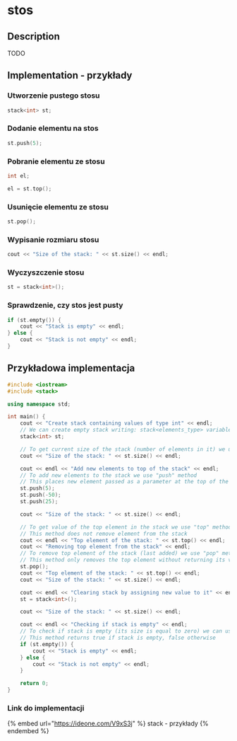 # stos

## Description

TODO

## Implementation - przykłady

### Utworzenie pustego stosu

```cpp
stack<int> st;
```

### Dodanie elementu na stos

```cpp
st.push(5);
```

### Pobranie elementu ze stosu

```cpp
int el;

el = st.top();
```

### Usunięcie elementu ze stosu

```cpp
st.pop();
```

### Wypisanie rozmiaru stosu

```cpp
cout << "Size of the stack: " << st.size() << endl;
```

### Wyczyszczenie stosu

```cpp
st = stack<int>();
```

### Sprawdzenie, czy stos jest pusty

```cpp
if (st.empty()) {
    cout << "Stack is empty" << endl;
} else {
    cout << "Stack is not empty" << endl;
}
```

## Przykładowa implementacja

```cpp
#include <iostream>
#include <stack>

using namespace std;

int main() {
    cout << "Create stack containing values of type int" << endl;
    // We can create empty stack writing: stack<elements_type> variable_name;
    stack<int> st;

    // To get current size of the stack (number of elements in it) we use "size" method
    cout << "Size of the stack: " << st.size() << endl;

    cout << endl << "Add new elements to top of the stack" << endl;
    // To add new elements to the stack we use "push" method
    // This places new element passed as a parameter at the top of the stack
    st.push(5);
    st.push(-50);
    st.push(25);

    cout << "Size of the stack: " << st.size() << endl;

    // To get value of the top element in the stack we use "top" method
    // This method does not remove element from the stack
    cout << endl << "Top element of the stack: " << st.top() << endl;
    cout << "Removing top element from the stack" << endl;
    // To remove top element of the stack (last added) we use "pop" method
    // This method only removes the top element without returning its value
    st.pop();
    cout << "Top element of the stack: " << st.top() << endl;
    cout << "Size of the stack: " << st.size() << endl;

    cout << endl << "Clearing stack by assigning new value to it" << endl;
    st = stack<int>();

    cout << "Size of the stack: " << st.size() << endl;

    cout << endl << "Checking if stack is empty" << endl;
    // To check if stack is empty (its size is equal to zero) we can use "empty" method
    // This method returns true if stack is empty, false otherwise
    if (st.empty()) {
        cout << "Stack is empty" << endl;
    } else {
        cout << "Stack is not empty" << endl;
    }

    return 0;
}
```

### Link do implementacji

{% embed url="https://ideone.com/V9xS3j" %}
stack - przykłady
{% endembed %}
